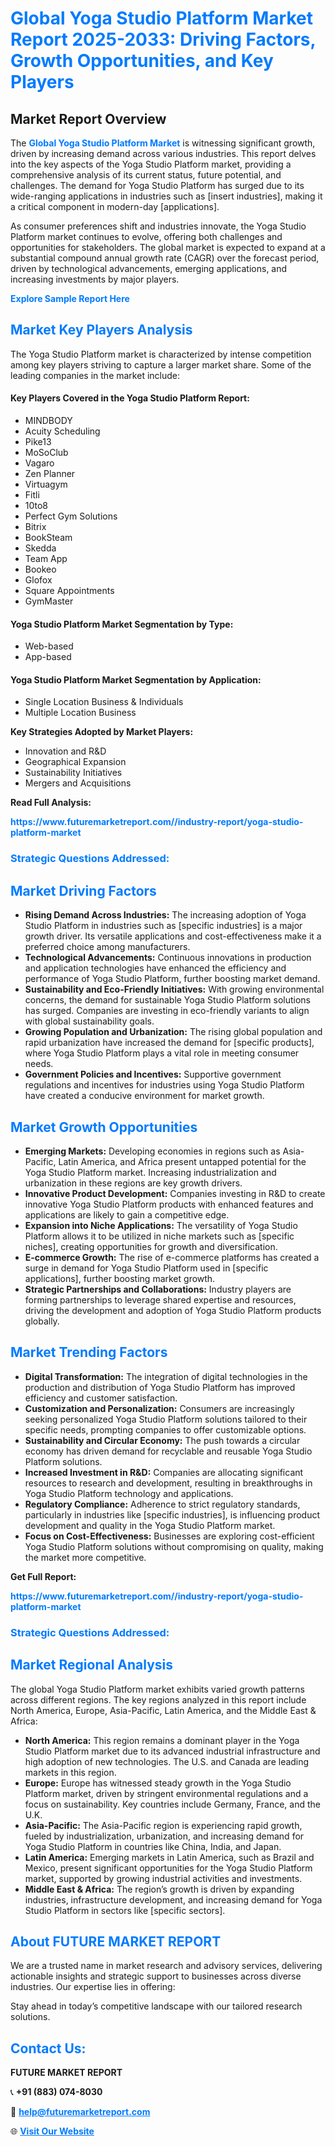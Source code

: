 <h1 style="color: #007BFF;">Global Yoga Studio Platform Market Report 2025-2033: Driving Factors, Growth Opportunities, and Key Players</h1>

<section id="overview">
<h2>Market Report Overview</h2>
<p>The <a href="https://www.futuremarketreport.com//industry-report/yoga-studio-platform-market" style="color: #007BFF; text-decoration: none;"><strong>Global Yoga Studio Platform Market</strong></a> is witnessing significant growth, driven by increasing demand across various industries. This report delves into the key aspects of the Yoga Studio Platform market, providing a comprehensive analysis of its current status, future potential, and challenges. The demand for Yoga Studio Platform has surged due to its wide-ranging applications in industries such as [insert industries], making it a critical component in modern-day [applications].</p>
<p>As consumer preferences shift and industries innovate, the Yoga Studio Platform market continues to evolve, offering both challenges and opportunities for stakeholders. The global market is expected to expand at a substantial compound annual growth rate (CAGR) over the forecast period, driven by technological advancements, emerging applications, and increasing investments by major players.</p>
</section>

<section id="overview">
<p><a href="https://www.futuremarketreport.com//request-sample/reportId=47994" style="color: #007BFF; text-decoration: none;"><strong>Explore Sample Report Here</strong></a></p>
</section>

<section id="key-players">
<h2 style="color: #007BFF;">Market Key Players Analysis</h2>
<p>The Yoga Studio Platform market is characterized by intense competition among key players striving to capture a larger market share. Some of the leading companies in the market include:</p>
<h4>Key Players Covered in the Yoga Studio Platform Report:</h4>
<ul><li>MINDBODY</li><li>Acuity Scheduling</li><li>Pike13</li><li>MoSoClub</li><li>Vagaro</li><li>Zen Planner</li><li>Virtuagym</li><li>Fitli</li><li>10to8</li><li>Perfect Gym Solutions</li><li>Bitrix</li><li>BookSteam</li><li>Skedda</li><li>Team App</li><li>Bookeo</li><li>Glofox</li><li>Square Appointments</li><li>GymMaster</li></ul>
<h4>Yoga Studio Platform Market Segmentation by Type:</h4>
<ul><li>Web-based</li><li>App-based</li></ul>

<h4>Yoga Studio Platform Market Segmentation by Application:</h4>
<ul><li>Single Location Business &amp; Individuals</li><li>Multiple Location Business</li></ul>
<p><strong>Key Strategies Adopted by Market Players:</strong></p>
<ul>
<li>Innovation and R&D</li>
<li>Geographical Expansion</li>
<li>Sustainability Initiatives</li>
<li>Mergers and Acquisitions</li>
</ul>
</section>

<section>
<p><strong>Read Full Analysis: </strong></p><a href="https://www.futuremarketreport.com//industry-report/yoga-studio-platform-market" style="color: #007BFF; text-decoration: none;"><strong>https://www.futuremarketreport.com//industry-report/yoga-studio-platform-market</strong></a>
<h3 style="color: #007BFF;">Strategic Questions Addressed:</h3>
</section>

<section id="driving-factors">
<h2 style="color: #007BFF;">Market Driving Factors</h2>
<ul>
<li><strong>Rising Demand Across Industries:</strong> The increasing adoption of Yoga Studio Platform in industries such as [specific industries] is a major growth driver. Its versatile applications and cost-effectiveness make it a preferred choice among manufacturers.</li>
<li><strong>Technological Advancements:</strong> Continuous innovations in production and application technologies have enhanced the efficiency and performance of Yoga Studio Platform, further boosting market demand.</li>
<li><strong>Sustainability and Eco-Friendly Initiatives:</strong> With growing environmental concerns, the demand for sustainable Yoga Studio Platform solutions has surged. Companies are investing in eco-friendly variants to align with global sustainability goals.</li>
<li><strong>Growing Population and Urbanization:</strong> The rising global population and rapid urbanization have increased the demand for [specific products], where Yoga Studio Platform plays a vital role in meeting consumer needs.</li>
<li><strong>Government Policies and Incentives:</strong> Supportive government regulations and incentives for industries using Yoga Studio Platform have created a conducive environment for market growth.</li>
</ul>
</section>

<section id="growth-opportunities">
<h2 style="color: #007BFF;">Market Growth Opportunities</h2>
<ul>
<li><strong>Emerging Markets:</strong> Developing economies in regions such as Asia-Pacific, Latin America, and Africa present untapped potential for the Yoga Studio Platform market. Increasing industrialization and urbanization in these regions are key growth drivers.</li>
<li><strong>Innovative Product Development:</strong> Companies investing in R&D to create innovative Yoga Studio Platform products with enhanced features and applications are likely to gain a competitive edge.</li>
<li><strong>Expansion into Niche Applications:</strong> The versatility of Yoga Studio Platform allows it to be utilized in niche markets such as [specific niches], creating opportunities for growth and diversification.</li>
<li><strong>E-commerce Growth:</strong> The rise of e-commerce platforms has created a surge in demand for Yoga Studio Platform used in [specific applications], further boosting market growth.</li>
<li><strong>Strategic Partnerships and Collaborations:</strong> Industry players are forming partnerships to leverage shared expertise and resources, driving the development and adoption of Yoga Studio Platform products globally.</li>
</ul>
</section>

<section id="trending-factors">
<h2 style="color: #007BFF;">Market Trending Factors</h2>
<ul>
<li><strong>Digital Transformation:</strong> The integration of digital technologies in the production and distribution of Yoga Studio Platform has improved efficiency and customer satisfaction.</li>
<li><strong>Customization and Personalization:</strong> Consumers are increasingly seeking personalized Yoga Studio Platform solutions tailored to their specific needs, prompting companies to offer customizable options.</li>
<li><strong>Sustainability and Circular Economy:</strong> The push towards a circular economy has driven demand for recyclable and reusable Yoga Studio Platform solutions.</li>
<li><strong>Increased Investment in R&D:</strong> Companies are allocating significant resources to research and development, resulting in breakthroughs in Yoga Studio Platform technology and applications.</li>
<li><strong>Regulatory Compliance:</strong> Adherence to strict regulatory standards, particularly in industries like [specific industries], is influencing product development and quality in the Yoga Studio Platform market.</li>
<li><strong>Focus on Cost-Effectiveness:</strong> Businesses are exploring cost-efficient Yoga Studio Platform solutions without compromising on quality, making the market more competitive.</li>
</ul>
</section>

<section>
<p><strong>Get Full Report: </strong></p><a href="https://www.futuremarketreport.com//industry-report/yoga-studio-platform-market" style="color: #007BFF; text-decoration: none;"><strong>https://www.futuremarketreport.com//industry-report/yoga-studio-platform-market</strong></a>
<h3 style="color: #007BFF;">Strategic Questions Addressed:</h3>
</section>


<section id="regional-analysis">
<h2 style="color: #007BFF;">Market Regional Analysis</h2>
<p>The global Yoga Studio Platform market exhibits varied growth patterns across different regions. The key regions analyzed in this report include North America, Europe, Asia-Pacific, Latin America, and the Middle East & Africa:</p>
<ul>
<li><strong>North America:</strong> This region remains a dominant player in the Yoga Studio Platform market due to its advanced industrial infrastructure and high adoption of new technologies. The U.S. and Canada are leading markets in this region.</li>
<li><strong>Europe:</strong> Europe has witnessed steady growth in the Yoga Studio Platform market, driven by stringent environmental regulations and a focus on sustainability. Key countries include Germany, France, and the U.K.</li>
<li><strong>Asia-Pacific:</strong> The Asia-Pacific region is experiencing rapid growth, fueled by industrialization, urbanization, and increasing demand for Yoga Studio Platform in countries like China, India, and Japan.</li>
<li><strong>Latin America:</strong> Emerging markets in Latin America, such as Brazil and Mexico, present significant opportunities for the Yoga Studio Platform market, supported by growing industrial activities and investments.</li>
<li><strong>Middle East & Africa:</strong> The region’s growth is driven by expanding industries, infrastructure development, and increasing demand for Yoga Studio Platform in sectors like [specific sectors].</li>
</ul>
</section>

<footer>
<h2 style="color: #007BFF;">About FUTURE MARKET REPORT</h2>
<p>We are a trusted name in market research and advisory services, delivering actionable insights and strategic support to businesses across diverse industries. Our expertise lies in offering:</p>

<p>Stay ahead in today’s competitive landscape with our tailored research solutions.</p>

<h2 style="color: #007BFF;">Contact Us:</h2>
<p><strong>FUTURE MARKET REPORT</strong></p>
<p>📞 <strong>+91 (883) 074-8030</strong></p>
<p>📧 <strong><a href="mailto:help@futuremarketreport.com" style="color: #007BFF;">help@futuremarketreport.com</a></strong></p>
<p>🌐 <strong><a href="https://www.futuremarketreport.com/" style="color: #007BFF;">Visit Our Website</a></strong></p>
</footer>